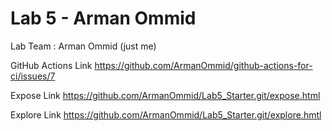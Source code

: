 # Lab 5 - Arman Ommid
Lab Team : Arman Ommid (just me)

GitHub Actions Link
https://github.com/ArmanOmmid/github-actions-for-ci/issues/7

Expose Link
https://github.com/ArmanOmmid/Lab5_Starter.git/expose.html

Explore Link
https://github.com/ArmanOmmid/Lab5_Starter.git/explore.hmtl
